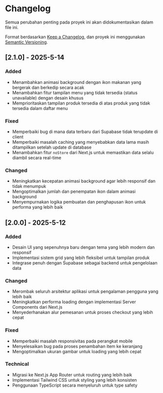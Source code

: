 # Changelog

Semua perubahan penting pada proyek ini akan didokumentasikan dalam file ini.

Format berdasarkan [Keep a Changelog](https://keepachangelog.com/en/1.0.0/),
dan proyek ini menggunakan [Semantic Versioning](https://semver.org/spec/v2.0.0.html).

## [2.1.0] - 2025-5-14

### Added
- Menambahkan animasi background dengan ikon makanan yang bergerak dan berkedip secara acak
- Menambahkan fitur tampilan menu yang tidak tersedia (status unavailable) dengan desain khusus
- Memprioritaskan tampilan produk tersedia di atas produk yang tidak tersedia dalam daftar menu

### Fixed
- Memperbaiki bug di mana data terbaru dari Supabase tidak terupdate di client
- Memperbaiki masalah caching yang menyebabkan data lama masih ditampilkan setelah update di database
- Menambahkan fitur `noStore` dari Next.js untuk memastikan data selalu diambil secara real-time

### Changed
- Meningkatkan kecepatan animasi background agar lebih responsif dan tidak menumpuk
- Mengoptimalkan jumlah dan penempatan ikon dalam animasi background
- Menyempurnakan logika pembuatan dan penghapusan ikon untuk performa yang lebih baik

## [2.0.0] - 2025-5-12

### Added
- Desain UI yang sepenuhnya baru dengan tema yang lebih modern dan responsif
- Implementasi sistem grid yang lebih fleksibel untuk tampilan produk
- Integrase penuh dengan Supabase sebagai backend untuk pengelolaan data

### Changed
- Merombak seluruh arsitektur aplikasi untuk pengalaman pengguna yang lebih baik
- Meningkatkan performa loading dengan implementasi Server Components dari Next.js
- Menyederhanakan alur pemesanan untuk proses checkout yang lebih cepat

### Fixed
- Memperbaiki masalah responsivitas pada perangkat mobile
- Menyelesaikan bug pada proses penambahan item ke keranjang
- Mengoptimalkan ukuran gambar untuk loading yang lebih cepat

### Technical
- Migrasi ke Next.js App Router untuk routing yang lebih baik
- Implementasi Tailwind CSS untuk styling yang lebih konsisten
- Penggunaan TypeScript secara menyeluruh untuk type safety